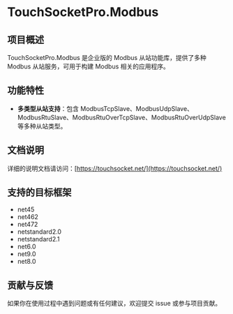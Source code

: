 # TouchSocketPro.Modbus

## 项目概述
TouchSocketPro.Modbus 是企业版的 Modbus 从站功能库，提供了多种 Modbus 从站服务，可用于构建 Modbus 相关的应用程序。

## 功能特性
- **多类型从站支持**：包含 ModbusTcpSlave、ModbusUdpSlave、ModbusRtuSlave、ModbusRtuOverTcpSlave、ModbusRtuOverUdpSlave 等多种从站类型。

## 文档说明
详细的说明文档请访问：[https://touchsocket.net/](https://touchsocket.net/)

## 支持的目标框架
- net45
- net462
- net472
- netstandard2.0
- netstandard2.1
- net6.0
- net9.0
- net8.0

## 贡献与反馈
如果你在使用过程中遇到问题或有任何建议，欢迎提交 issue 或参与项目贡献。
